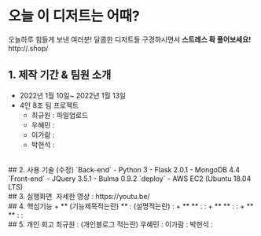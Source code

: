 # 오늘 이 디저트는 어때?
오늘하루 힘들게 보낸 여러분! 
달콤한 디저트들 구경하시면서  **스트레스 확 풀어보세요!**   
http://.shop/
<br>
## 1. 제작 기간 & 팀원 소개
- 2022년 1월 10일~ 2022년 1월 13일
- 4인 8조 팀 프로젝트
  + 최규원 : 파일업로드
  + 우혜민 : 
  + 이가람 :
  + 박현석 : 
<br>
## 2. 사용 기술 (수정)
`Back-end`
- Python 3
- Flask 2.0.1
- MongoDB 4.4
`Front-end`
- JQuery 3.5.1
- Bulma 0.9.2
`deploy`
- AWS EC2 (Ubuntu 18.04 LTS)
<br>
## 3. 실행화면
<img src="">
자세한 영상 : https://youtu.be/
<br>
## 4. 핵심기능
+ ** (기능제목적는란) **    
  : (설명적는란)   
  :   
+ ** **   
  :
  :
+ ** **   
  :
  :
+ ** **   
  :
  :    
<br>
## 5. 개인 회고
최규원 : (개인블로그 적는란)   
우혜민 : 
이가람 : 
박현석 : 
